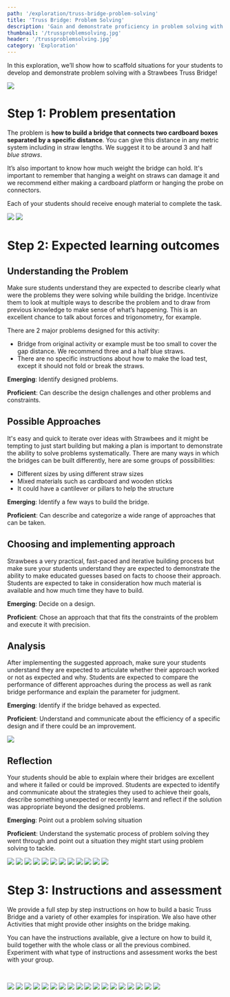 ```yaml
---
path: '/exploration/truss-bridge-problem-solving'
title: 'Truss Bridge: Problem Solving'
description: 'Gain and demonstrate proficiency in problem solving with this bridge exploration.'
thumbnail: '/trussproblemsolving.jpg'
header: '/trussproblemsolving.jpg'
category: 'Exploration'
---
```


In this exploration, we’ll show how to scaffold situations for your students to develop and demonstrate problem solving with a Strawbees Truss Bridge!

![](/trussproblemsolving.jpg)

# Step 1: Problem presentation

The problem is **how to build a bridge that connects two cardboard boxes separated by a specific distance**. You can give this distance in any metric system including in straw lengths. We suggest it to be around 3 and half *blue straws*.

It’s also important to know how much weight the bridge can hold. It's important to remember that hanging a weight on straws can damage it and we recommend either making a cardboard platform or hanging the probe on connectors.

Each of your students should receive enough material to complete the task.

<section component="gallery">

![](/trussproblemsolving01.jpg)
![](/trussproblemsolving02.jpg)

</section>

# Step 2: Expected learning outcomes

## Understanding the Problem

Make sure students understand they are expected to describe clearly what were the problems they were solving while building the bridge. Incentivize them to look at multiple ways to describe the problem and to draw from previous knowledge to make sense of what’s happening. This is an excellent chance to talk about forces and trigonometry, for example.

There are 2 major problems designed for this activity:

* Bridge from original activity or example must be too small to cover the gap distance. We recommend three and a half blue straws.
* There are no specific instructions about how to make the load test, except it should not fold or break the straws.

**Emerging**: Identify designed problems.

**Proficient**: Can describe the design challenges and other problems and constraints.

## Possible Approaches

It's easy and quick to iterate over ideas with Strawbees and it might be tempting to just start building but making a plan is important to demonstrate the ability to solve problems systematically. There are many ways in which the bridges can be built differently, here are some groups of possibilities:

* Different sizes by using different straw sizes
* Mixed materials such as cardboard and wooden sticks
* It could have a cantilever or pillars to help the structure

**Emerging**: Identify a few ways to build the bridge.

**Proficient**: Can describe and categorize a wide range of approaches that can be taken.

## Choosing and implementing approach

Strawbees a very practical, fast-paced and iterative building process but make sure your students understand they are expected to demonstrate the ability to make educated guesses based on facts to choose their approach. Students are expected to take in consideration how much material is available and how much time they have to build.

**Emerging**: Decide on a design.

**Proficient**: Chose an approach that that fits the constraints of the problem and execute it with precision.

## Analysis

After implementing the suggested approach, make sure your students understand they are expected to articulate whether their approach worked or not as expected and why. Students are expected to compare the performance of different approaches during the process as well as rank bridge performance and explain the parameter for judgment.

**Emerging**: Identify if the bridge behaved as expected.

**Proficient**: Understand and communicate about the efficiency of a specific design and if there could be an improvement.

![](/trussproblemsolving26.jpg)

## Reflection

Your students should be able to explain where their bridges are excellent and where it failed or could be improved. Students are expected to identify and communicate about the strategies they used to achieve their goals, describe something unexpected or recently learnt and reflect if the solution was appropriate beyond the designed problems.

**Emerging**: Point out a problem solving situation

**Proficient**: Understand the systematic process of problem solving they went through and point out a situation they might start using problem solving to tackle.

<section component="gallery">

![](/trussproblemsolving03.jpg)
![](/trussproblemsolving04.jpg)
![](/trussproblemsolving05.jpg)
![](/trussproblemsolving11.jpg)
![](/trussproblemsolving12.jpg)
![](/trussproblemsolving07.jpg)
![](/trussproblemsolving08.jpg)
![](/trussproblemsolving13.jpg)
![](/trussproblemsolving10.jpg)
![](/trussproblemsolving14.jpg)
![](/trussproblemsolving15.jpg)
![](/trussproblemsolving16.jpg)

</section>

# Step 3: Instructions and assessment

We provide a full step by step instructions on how to build a basic Truss Bridge and a variety of other examples for inspiration. We also have other Activities that might provide other insights on the bridge making.

You can have the instructions available, give a lecture on how to build it, build together with the whole class or all the previous combined. Experiment with what type of instructions and assessment works the best with your group.

<section component="thumbnails">
<section component="thumbnail" title="Build a Truss Bridge" description="Build a truss bridge and use your hands to understand structural integrity." image="/truss.jpg" path="/activity/build-a-truss-bridge"></section>
</section>

<br />

<section component="gallery">

![](/trussproblemsolving24.jpg)
![](/trussproblemsolving11.jpg)
![](/trussproblemsolving28.jpg)
![](/trussproblemsolving21.jpg)
![](/trussproblemsolving18.jpg)
![](/trussproblemsolving20.jpg)
![](/trussproblemsolving42.jpg)
![](/trussproblemsolving40.jpg)
![](/trussproblemsolving41.jpg)
![](/trussproblemsolving22.jpg)
![](/trussproblemsolving23.jpg)
![](/trussproblemsolving30.jpg)
![](/trussproblemsolving31.jpg)
![](/trussproblemsolving32.jpg)
![](/trussproblemsolving37.jpg)
![](/trussproblemsolving38.jpg)
![](/trussproblemsolving39.jpg)
![](/trussproblemsolving33.jpg)

</section>
